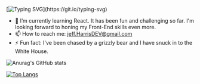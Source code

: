 [![Typing SVG](https://readme-typing-svg.herokuapp.com/?lines=Hello!+I'm+Jeff+Harris.;I+am+a+Front-End+Developer.)](https://git.io/typing-svg)

- 🌱 I’m currently learning React. It has been fun and challenging so far. I'm looking forward to honing my Front-End skills even more.
- 📫 How to reach me: jeff.HarrisDEV@gmail.com 
- ⚡ Fun fact: I've been chased by a grizzly bear and I have snuck in to the White House.


![Anurag's GitHub stats](https://github-readme-stats.vercel.app/api?username=jfharris&theme=radical&show_icons=true)

[![Top Langs](https://github-readme-stats.vercel.app/api/top-langs/?username=jfharris)](https://github.com/anuraghazra/github-readme-stats)

<!--
**JfHarris/JfHarris** is a ✨ _special_ ✨ repository because its `README.md` (this file) appears on your GitHub profile.

Here are some ideas to get you started:

- 🔭 I’m currently working on ...
- 🌱 I’m currently learning ...
- 👯 I’m looking to collaborate on ...
- 🤔 I’m looking for help with ...
- 💬 Ask me about ...
- 📫 How to reach me: ...
- 😄 Pronouns: ...
- ⚡ Fun fact: ...
-->
